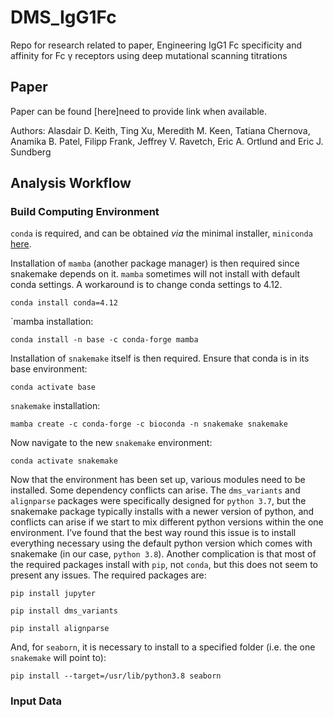 # DMS_IgG1Fc
Repo for research related to paper, Engineering IgG1 Fc specificity and affinity for Fc γ receptors using deep mutational scanning titrations
## Paper
Paper can be found [here]need to provide link when available.

Authors: Alasdair D. Keith, Ting Xu, Meredith M. Keen, Tatiana Chernova, Anamika B. Patel, Filipp Frank, Jeffrey V. Ravetch, Eric A. Ortlund and Eric J. Sundberg
## Analysis Workflow
### Build Computing Environment
`conda` is required, and can be obtained _via_ the minimal installer, `miniconda` [here](https://docs.anaconda.com/free/miniconda/).

Installation of `mamba` (another package manager) is then required since snakemake depends on it. `mamba` sometimes will not install with default conda settings. A workaround is to change conda settings to 4.12.

`conda install conda=4.12`

`mamba installation:

`conda install -n base -c conda-forge mamba`

Installation of `snakemake` itself is then required. Ensure that conda is in its base environment:

`conda activate base`

`snakemake` installation:

`mamba create -c conda-forge -c bioconda -n snakemake snakemake`

Now navigate to the new `snakemake` environment:

`conda activate snakemake`

Now that the environment has been set up, various modules need to be installed. Some dependency conflicts can arise. The `dms_variants` and `alignparse` packages were specifically designed for `python 3.7`, but the snakemake package typically installs with a newer version of python, and conflicts can arise if we start to mix different python versions within the one environment. I’ve found that the best way round this issue is to install everything necessary using the default python version which comes with snakemake \(in our case, `python 3.8`\). Another complication is that most of the required packages install with `pip`, not `conda`, but this does not seem to present any issues. The required packages are:

`pip install jupyter`

`pip install dms_variants`

`pip install alignparse`

And, for `seaborn`, it is necessary to install to a specified folder \(i.e. the one `snakemake` will point to\):

`pip install --target=/usr/lib/python3.8 seaborn`






### Input Data

